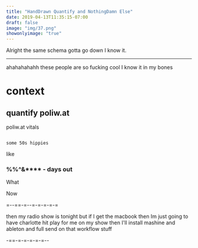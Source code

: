 ```yaml
---
title: "HandDrawn Quantify and NothingDamn Else"
date: 2019-04-13T11:35:15-07:00
draft: false
image: "img/37.png"
showonlyimage: "true"
---
```


Alright the same schema gotta go down I know it.

<!--more-->

___

ahahahahahh these people are so fucking cool I know it in my bones



# context


## quantify poliw.at

poliw.at vitals



```

some 50s hippies

```


like


<h3>%%^&**** - days out </h3>


What



Now


=--==-=--=-=-=-=-=

then my radio show is tonight but if I get the macbook then Im just going to have charlotte hit play for me on my show then I'll install mashine and ableton and full send on that workflow stuff

-==-=-=-=-=-=--
